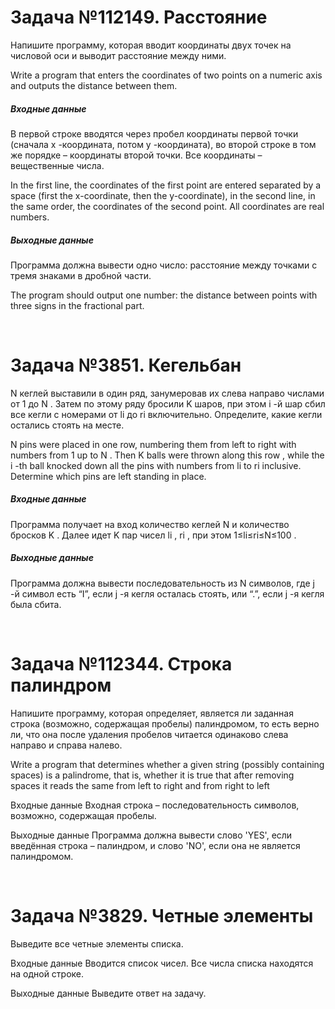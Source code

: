 
<h1>Задача №112149. Расстояние</h1>
<p>Напишите программу, которая вводит координаты двух точек на числовой оси и выводит расстояние между ними.</p>
<p>Write a program that enters the coordinates of two points on a numeric axis and outputs the distance between them.</p>

<h5>Входные данные</h5>
<p>В первой строке вводятся через пробел координаты первой точки (сначала x -координата, потом y -координата), во второй строке в том же порядке – координаты второй точки. Все координаты – вещественные числа.</p>

<p>In the first line, the coordinates of the first point are entered separated by a space (first the x-coordinate, then the y-coordinate), in the second line, in the same order, the coordinates of the second point. All coordinates are real numbers.</p>

<h5>Выходные данные</h5>
<p>Программа должна вывести одно число: расстояние между точками с тремя знаками в дробной части.</p>
<p>The program should output one number: the distance between points with three signs in the fractional part.</p>
<br/>

<h1>Задача №3851. Кегельбан</h1>
<p>N
 кеглей выставили в один ряд, занумеровав их слева направо числами от 1
 до N
. Затем по этому ряду бросили K
 шаров, при этом i
-й шар сбил все кегли с номерами от li
 до ri
 включительно. Определите, какие кегли остались стоять на месте.
</p>
<p>N
pins were placed in one row, numbering them from left to right with numbers from 1
up to N
. Then K balls were thrown along this row
, while the i
-th ball knocked down all the pins with numbers from li
to ri
inclusive. Determine which pins are left standing in place.</p>

<h5>Входные данные</h5>
<p>Программа получает на вход количество кеглей N
 и количество бросков K
. Далее идет K
 пар чисел li
, ri
, при этом 1≤li≤ri≤N≤100
.</p>

<h5>Выходные данные</h5>
<p>Программа должна вывести последовательность из N
 символов, где j
-й символ есть “I”, если j
-я кегля осталась стоять, или “.”, если j
-я кегля была сбита.
</p>

<br/>
<h1>Задача №112344. Строка палиндром</h1>
<p>Напишите программу, которая определяет, является ли заданная строка (возможно, содержащая пробелы) палиндромом, то есть верно ли, что она после удаления пробелов читается одинаково слева направо и справа налево.</p>
<p>Write a program that determines whether a given string (possibly containing spaces) is a palindrome, that is, whether it is true that after removing spaces it reads the same from left to right and from right to left</p>

Входные данные
Входная строка – последовательность символов, возможно, содержащая пробелы.

Выходные данные
Программа должна вывести слово 'YES', если введённая строка – палиндром, и слово 'NO', если она не является палиндромом.

<br/>
<h1>Задача №3829. Четные элементы</h1>
<p>Выведите все четные элементы списка.</p>

Входные данные
Вводится список чисел. Все числа списка находятся на одной строке.

Выходные данные
Выведите ответ на задачу.
